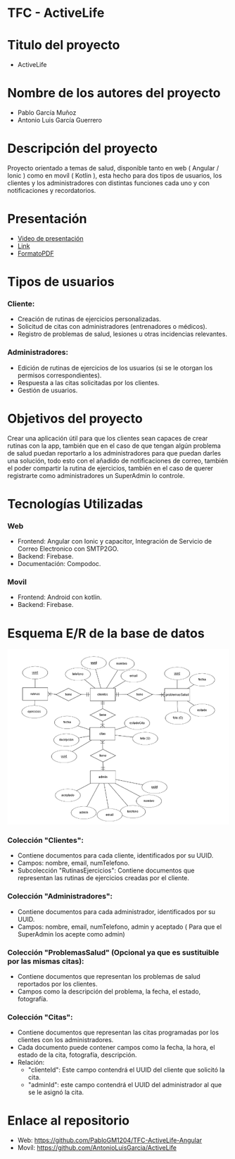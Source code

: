 # TFC - ActiveLife

# **Titulo del proyecto**

- ActiveLife

# Nombre de los autores del proyecto

- Pablo García Muñoz
- Antonio Luis García Guerrero

# Descripción del proyecto

Proyecto orientado a temas de salud, disponible tanto en web ( Angular / Ionic ) como en movíl      ( Kotlin ), esta hecho para dos tipos de usuarios, los clientes y los administradores con distintas funciones cada uno y con notificaciones y recordatorios.

# Presentación

- [Video de presentación](https://www.youtube.com/watch?v=NlxzFSgvfqQ)
- [Link](https://www.canva.com/design/DAGH1HsaKl4/ms3enYkuGv-CnE667Bargg/edit?utm_content=DAGH1HsaKl4&utm_campaign=designshare&utm_medium=link2&utm_source=sharebutton)
- [FormatoPDF](ActiveLife.pdf)

# Tipos de usuarios

### **Cliente:**

- Creación de rutinas de ejercicios personalizadas.
- Solicitud de citas con administradores (entrenadores o médicos).
- Registro de problemas de salud, lesiones u otras incidencias relevantes.

### **Administradores:**

- Edición de rutinas de ejercicios de los usuarios (si se le otorgan los permisos correspondientes).
- Respuesta a las citas solicitadas por los clientes.
- Gestión de usuarios.

# Objetivos del proyecto

Crear una aplicación útil para que los clientes sean capaces de crear rutinas con la app, también que en el caso de que tengan algún problema de salud puedan reportarlo a los administradores para que puedan darles una solución, todo esto con el añadido de notificaciones de correo, también el poder compartir la rutina de ejercicios, también en el caso de querer registrarte como administradores un SuperAdmin lo controle.

# Tecnologías Utilizadas

### Web

- Frontend: Angular con Ionic y capacitor, Integración de Servicio de Correo Electronico con SMTP2GO.
- Backend: Firebase.
- Documentación: Compodoc.

### **Movil**

- Frontend: Android con kotlin.
- Backend: Firebase.

# Esquema E/R de la base de datos
![esquema E/R](erTFC.png)

### Colección "Clientes":

- Contiene documentos para cada cliente, identificados por su UUID.
- Campos: nombre, email, numTelefono.
- Subcolección "RutinasEjercicios": Contiene documentos que representan las rutinas de ejercicios creadas por el cliente.

### Colección "Administradores":

- Contiene documentos para cada administrador, identificados por su UUID.
- Campos: nombre, email, numTelefono, admin y aceptado ( Para que el SuperAdmin los acepte como admin)

### Colección "ProblemasSalud" (Opcional ya que es sustituible por las mismas citas):

- Contiene documentos que representan los problemas de salud reportados por los clientes.
- Campos como la descripción del problema, la fecha, el estado, fotografía.

### Colección "Citas":

- Contiene documentos que representan las citas programadas por los clientes con los administradores.
- Cada documento puede contener campos como la fecha, la hora, el estado de la cita, fotografía, descripción.
- Relación:
    - "clienteId": Este campo contendrá el UUID del cliente que solicitó la cita.
    - "adminId": este campo contendrá el UUID del administrador al que se le asignó la cita.

# Enlace al repositorio
- Web: https://github.com/PabloGM1204/TFC-ActiveLife-Angular
- Movíl: https://github.com/AntonioLuisGarcia/ActiveLife
